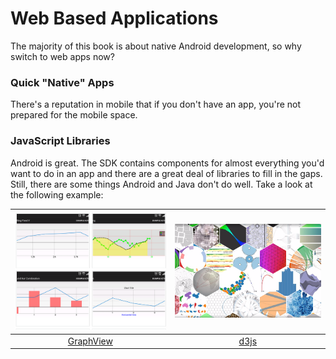 # Web Based Applications

The majority of this book is about native Android development, so why switch to web apps now?


### Quick "Native" Apps

There's a reputation in mobile that if you don't have an app, you're not prepared for the mobile space. 

### JavaScript Libraries

Android is great.  The SDK contains components for almost everything you'd want to do in an app and there are a great deal of libraries to fill in the gaps.  Still, there are some things Android and Java don't do well.  Take a look at the following example:

| ![GraphView](GraphView.png) | ![d3js](d3js.png) |
| -- | -- |
| <center> [GraphView](http://www.android-graphview.org/) | <center>[d3js](https://d3js.org/) |


 
